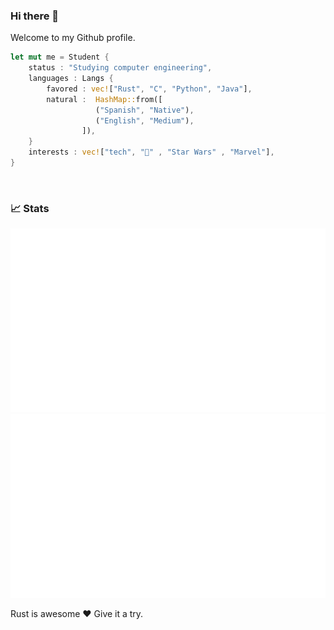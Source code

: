 ### Hi there 👋

<!--
**pxp9/pxp9** is a ✨ _special_ ✨ repository because its `README.md` (this file) appears on your GitHub profile.

Here are some ideas to get you started:

- 🔭 I’m currently working on ...
- 🌱 I’m currently learning ...
- 👯 I’m looking to collaborate on ...
- 🤔 I’m looking for help with ...
- 💬 Ask me about ...
- 📫 How to reach me: ...
- 😄 Pronouns: ...
- ⚡ Fun fact: ...
-->

Welcome to my Github profile.
<br>

```rust
let mut me = Student {
    status : "Studying computer engineering",
    languages : Langs {
        favored : vec!["Rust", "C", "Python", "Java"],
        natural :  HashMap::from([
                   ("Spanish", "Native"),
                   ("English", "Medium"),
                ]),
    }
    interests : vec!["tech", "🎵" , "Star Wars" , "Marvel"],
}
```
</br>

### 📈 Stats

<p>
  <img src='https://raw.githubusercontent.com/pxp9/github-stats-transparent/output/generated/overview.svg' alt='overview'</img>
  <img src='https://raw.githubusercontent.com/pxp9/github-stats-transparent/output/generated/languages.svg'  alt='languages'</img>
</p>



Rust is awesome ❤️
Give it a try.
